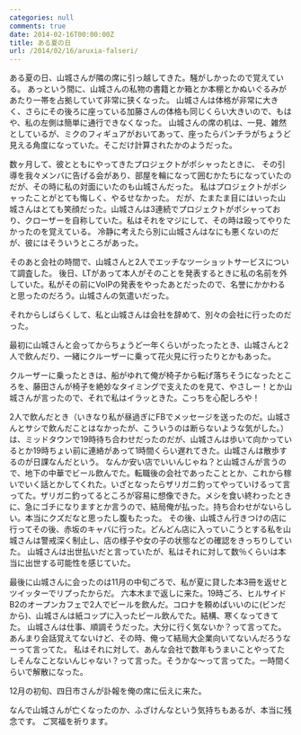 ```yaml
---
categories: null
comments: true
date: 2014-02-16T00:00:00Z
title: ある夏の日
url: /2014/02/16/aruxia-falseri/
---
```


ある夏の日、山城さんが隣の席に引っ越してきた。騒がしかったので覚えている。
あっという間に、山城さんの私物の書籍とか箱とか本棚とかぬいぐるみがあたり一帯を占拠していて非常に狭くなった。
山城さんは体格が非常に大きく、さらにその後ろに座っている加藤さんの体格も同じくらい大きいので、もはや、私の左側は簡単に通行できなくなった。
山城さんの席の机は、一見、雑然としているが、ミクのフィギュアがおいてあって、座ったらパンチラがちょうど見える角度になっていた。そこだけ計算されたかのようだった。

数ヶ月して、彼とともにやってきたプロジェクトがポシャったときに、
その引導を我々メンバに告げる会があり、部屋を輪になって囲むかたちになっていたのだが、その時に私の対面にいたのも山城さんだった。
私はプロジェクトがポシャったことがとても悔しく、やるせなかった。
だが、たまたま目にはいった山城さんはとても笑顔だった。山城さんは3連続でプロジェクトがポシャっており、クローザーを自称していた。私はそれをマジにして、その時は殴ってやりたかったのを覚えている。
冷静に考えたら別に山城さんはなにも悪くないのだが、彼にはそういうところがあった。

そのあと会社の時間で、山城さんと2人でエッチなツーショットサービスについて調査した。
後日、LTがあって本人がそのことを発表するときに私の名前を外していた。私がその前にVoIPの発表をやったあとだったので、名誉にかかわると思ったのだろう。山城さんの気遣いだった。

それからしばらくして、私と山城さんは会社を辞めて、別々の会社に行ったのだった。

最初に山城さんと会ってからちょうど一年くらいがったったとき、山城さんと2人で飲んだり、一緒にクルーザーに乗って花火見に行ったりとかもあった。

クルーザーに乗ったときは、船がゆれて俺が椅子から転げ落ちそうになったところを、藤田さんが椅子を絶妙なタイミングで支えたのを見て、やさしー！とか山城さんが言ったので、それで私はイラッときた。こっちを心配しろや！

2人で飲んだとき（いきなり私が昼過ぎにFBでメッセージを送ったのだ。山城さんとサシで飲んだことはなかったが、こういうのは断らないような気がした。）は、ミッドタウンで19時待ち合わせだったのだが、山城さんは歩いて向かっているとか19時ちょい前に連絡があって1時間くらい遅れてきた。山城さんは散歩するのが日課なんだという。
なんか安い店でいいんじゃね？と山城さんが言うので、地下の中華でビール飲んでた。転職後の会社であったこととか、これから稼いでいく話とかしてくれた。いざとなったらザリガニ釣ってやっていけるって言ってた。ザリガニ釣ってるところが容易に想像できた。メシを食い終わったときに、急にゴチになりますとか言うので、結局俺が払った。持ち合わせがないらしい。本当にクズだなと思ったし腹もたった。
その後、山城さん行きつけの店に行ってその後、赤坂のキャバに行った。どんどん店に入っていこうとする私を山城さんは警戒深く制止し、店の様子や女の子の状態などの確認をきっちりしていた。
山城さんは出世払いだと言っていたが、私はそれに対して数％くらいは本当に出世する可能性を感じていた。

最後に山城さんに会ったのは11月の中旬ごろで、私が夏に貸した本3冊を返せとツイッターでリプったからだ。
六本木まで返しに来た。19時ごろ、ヒルサイドB2のオープンカフェで2人でビールを飲んだ。コロナを頼めばいいのに(ビンだから)、山城さんは紙コップに入ったビール飲んでた。結構、寒くなってきてた。
山城さんは仕事、順調そうだった。大分に行く気ないか？って言ってた。あんまり会話覚えてないけど、その時、俺って結局大企業向いてないんだろうなーって言ってた。
私はそれに対して、あんな会社で数年もうまいことやってたしそんなことないんじゃない？って言った。そうかな～って言ってた。一時間くらいで解散になった。

12月の初旬、四日市さんが訃報を俺の席に伝えに来た。

なんで山城さんが亡くなったのか、ふざけんなという気持ちもあるが、本当に残念です。
ご冥福を祈ります。
